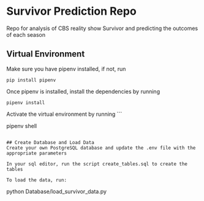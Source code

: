 # Survivor Prediction Repo
Repo for analysis of CBS reality show Survivor and predicting the outcomes of each season

## Virtual Environment
Make sure you have pipenv installed, if not, run 
```
pip install pipenv
```

Once pipenv is installed, install the dependencies by running 
```
pipenv install
```

Activate the virtual environment by running ```

pipenv shell
```

## Create Database and Load Data
Create your own PostgreSQL database and update the .env file with the appropriate parameters

In your sql editor, run the script create_tables.sql to create the tables

To load the data, run: 
```
python Database/load_survivor_data.py
```